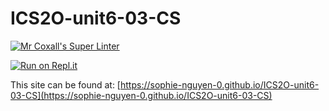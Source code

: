 # ICS2O-unit6-03-CS

[![Mr Coxall's Super Linter](https://github.com/sophie-nguyen-0/ICS2O-unit6-03-CS/workflows/Mr%20Coxall's%20Super%20Linter/badge.svg)](https://github.com/sophie-nguyen-0/ICS2O-unit6-03-CS/actions/)

[![Run on Repl.it](https://repl.it/badge/github/sophie-nguyen-0/ICS2O-unit6-03-CS)](https://repl.it/github/sophie-nguyen-0/ICS2O-unit6-03-CS)

This site can be found at: [https://sophie-nguyen-0.github.io/ICS2O-unit6-03-CS](https://sophie-nguyen-0.github.io/ICS2O-unit6-03-CS)
